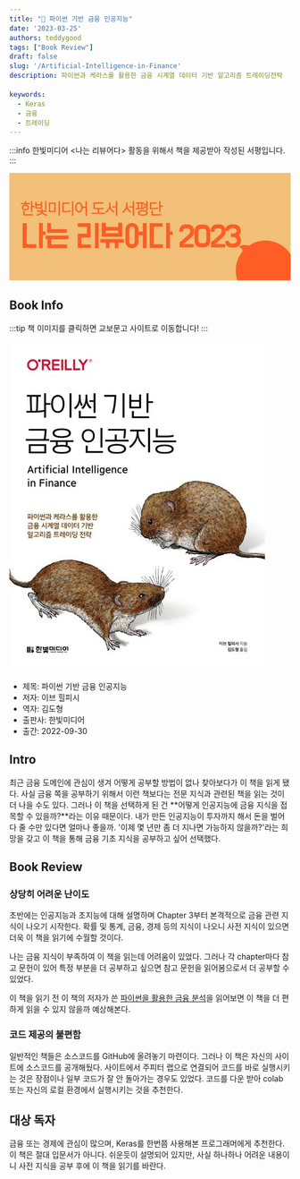 ```yaml
---
title: "📖 파이썬 기반 금융 인공지능"
date: '2023-03-25'
authors: teddygood
tags: ["Book Review"]
draft: false
slug: '/Artificial-Intelligence-in-Finance'
description: 파이썬과 케라스를 활용한 금융 시계열 데이터 기반 알고리즘 트레이딩전략

keywords:
  - Keras 
  - 금융
  - 트레이딩
---
```


:::info
한빛미디어 <나는 리뷰어다> 활동을 위해서 책을 제공받아 작성된 서평입니다.
:::

![나는 리뷰어다 2023](../assets/I-am-reviewer-2023.jpg)

## Book Info

:::tip
책 이미지를 클릭하면 교보문고 사이트로 이동합니다!
:::

[![책](../assets/review/Artificial-Intelligence-in-Finance.jpg)](https://product.kyobobook.co.kr/detail/S000061897998)

- 제목: 파이썬 기반 금융 인공지능
- 저자: 이브 힐피시
- 역자: 김도형
- 출판사: 한빛미디어
- 출간: 2022-09-30

<!--truncate-->

## Intro

최근 금융 도메인에 관심이 생겨 어떻게 공부할 방법이 없나 찾아보다가 이 책을 읽게 됐다. 사실 금융 쪽을 공부하기 위해서 이런 책보다는 전문 지식과 관련된 책을 읽는 것이 더 나을 수도 있다. 그러나 이 책을 선택하게 된 건 **어떻게 인공지능에 금융 지식을 접목할 수 있을까?**라는 이유 때문이다. 내가 만든 인공지능이 투자까지 해서 돈을 벌어다 줄 수만 있다면 얼마나 좋을까. '이제 몇 년만 좀 더 지나면 가능하지 않을까?'라는 희망을 갖고 이 책을 통해 금융 기초 지식을 공부하고 싶어 선택했다. 

## Book Review

### 상당히 어려운 난이도

초반에는 인공지능과 초지능에 대해 설명하며 Chapter 3부터 본격적으로 금융 관련 지식이 나오기 시작한다. 확률 및 통계, 금융, 경제 등의 지식이 나오니 사전 지식이 있으면 더욱 이 책을 읽기에 수월할 것이다.

나는 금융 지식이 부족하여 이 책을 읽는데 어려움이 있었다. 그러나 각 chapter마다 참고 문헌이 있어 특정 부분을 더 공부하고 싶으면 참고 문헌을 읽어봄으로서 더 공부할 수 있었다.

이 책을 읽기 전 이 책의 저자가 쓴 [파이썬을 활용한 금융 분석](https://product.kyobobook.co.kr/detail/S000001810474)을 읽어보면 이 책을 더 편하게 읽을 수 있지 않을까 예상해본다. 

### 코드 제공의 불편함

일반적인 책들은 소스코드를 GitHub에 올려놓기 마련이다. 그러나 이 책은 자신의 사이트에 소스코드를 공개해뒀다. 사이트에서 주피터 랩으로 연결되어 코드를 바로 실행시키는 것은 장점이나 일부 코드가 잘 안 돌아가는 경우도 있었다. 코드를 다운 받아 colab 또는 자신의 로컬 환경에서 실행시키는 것을 추천한다.

## 대상 독자

금융 또는 경제에 관심이 많으며, Keras를 한번쯤 사용해본 프로그래머에게 추천한다. 이 책은 절대 입문서가 아니다. 쉬운듯이 설명되어 있지만, 사실 하나하나 어려운 내용이니 사전 지식을 공부 후에 이 책을 읽기를 바란다.